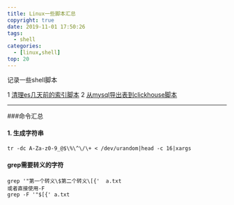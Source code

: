 ```yaml
---
title: Linux一些脚本汇总
copyright: true
date: 2019-11-01 17:50:26
tags:
  - shell
categories:
  - [linux,shell]
top: 20
---
```

记录一些shell脚本
<!-- more -->

1 [清理es几天前的索引脚本](http://zhangzw001.github.io/sh/clean_es_data.sh.sh)
2 [从mysql导出表到clickhouse脚本](http://zhangzw001.github.io/sh/clickhouse_from_mysql.sh)


---
###命令汇总
#### 1. 生成字符串
```
tr -dc A-Za-z0-9_@$\%\^\/\+ < /dev/urandom|head -c 16|xargs

```

#### grep需要转义的字符
```
grep '"第一个转义\$第二个转义\[{'  a.txt
或者直接使用-F
grep -F '"$[{' a.txt
```
